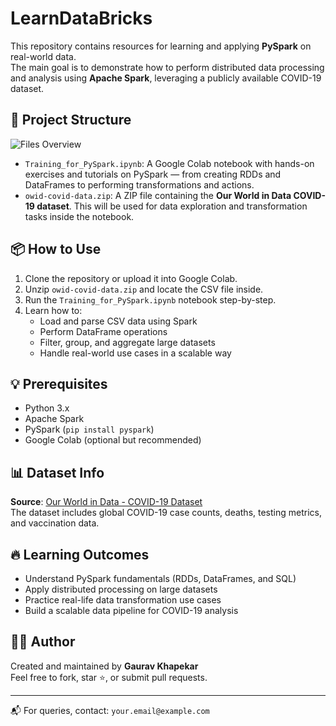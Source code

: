 # LearnDataBricks


This repository contains resources for learning and applying **PySpark** on real-world data.  
The main goal is to demonstrate how to perform distributed data processing and analysis using **Apache Spark**, leveraging a publicly available COVID-19 dataset.

## 📁 Project Structure

![Files Overview](./b502fb83-4e47-48bf-970c-64833321d87e.png)

- `Training_for_PySpark.ipynb`: A Google Colab notebook with hands-on exercises and tutorials on PySpark — from creating RDDs and DataFrames to performing transformations and actions.
- `owid-covid-data.zip`: A ZIP file containing the **Our World in Data COVID-19 dataset**. This will be used for data exploration and transformation tasks inside the notebook.

## 📦 How to Use

1. Clone the repository or upload it into Google Colab.
2. Unzip `owid-covid-data.zip` and locate the CSV file inside.
3. Run the `Training_for_PySpark.ipynb` notebook step-by-step.
4. Learn how to:
   - Load and parse CSV data using Spark
   - Perform DataFrame operations
   - Filter, group, and aggregate large datasets
   - Handle real-world use cases in a scalable way

## 💡 Prerequisites

- Python 3.x
- Apache Spark
- PySpark (`pip install pyspark`)
- Google Colab (optional but recommended)

## 📊 Dataset Info

**Source**: [Our World in Data - COVID-19 Dataset](https://ourworldindata.org/covid-deaths)  
The dataset includes global COVID-19 case counts, deaths, testing metrics, and vaccination data.

## 🔥 Learning Outcomes

- Understand PySpark fundamentals (RDDs, DataFrames, and SQL)
- Apply distributed processing on large datasets
- Practice real-life data transformation use cases
- Build a scalable data pipeline for COVID-19 analysis

## 🧑‍💻 Author

Created and maintained by **Gaurav Khapekar**  
Feel free to fork, star ⭐, or submit pull requests.

---

📬 For queries, contact: `your.email@example.com`

